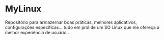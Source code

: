 # MyLinux
Repositório para armazernar boas práticas, melhores aplicativos, configurações específicas... tudo em prol de um SO Linux que me ofereça a melhor experiência de usuário .
